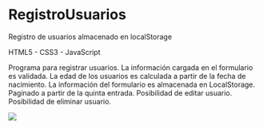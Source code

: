 # RegistroUsuarios
Registro de usuarios almacenado en localStorage

HTML5 - CSS3 - JavaScript

Programa para registrar usuarios.
La información cargada en el formulario es validada.
La edad de los usuarios es calculada a partir de la fecha de nacimiento.
La información del formulario es almacenada en LocalStorage.
Paginado a partir de la quinta entrada.
Posibilidad de editar usuario.
Posibilidad de eliminar usuario.

<img src="https://i.ibb.co/c6JjBQp/uno.jpg">
